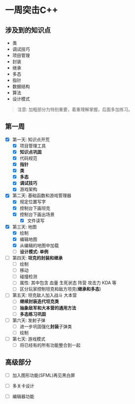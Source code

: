 # 一周突击C++

## 涉及到的知识点

 - 类
 - 调试技巧
 - 项目管理
 - 封装
 - 继承
 - 多态
 - 指针
 - 数据结构
 - 算法
 - 设计模式

> 注意: 加粗部分为特别重要，着重理解掌握，后面多加练习。

## 第一周

- [X] 第一天: 知识点开荒
  - [X] 项目管理工具
  - [X] **知识点巩固**
  - [X] 代码规范
  - [X] **指针**
  - [X] **类**
  - [X] **多态**
  - [X] **调试技巧**
  - [X] 游戏架构
- [X] 第二天: 基础函数和游戏管理器
  - [X] 规定位置写字
  - [X] 控制台下画坦克
  - [X] 控制台下画出场景
    - [X] 文件读写
- [X] 第三天: 地图
  - [X] 绘制
  - [X] 编辑地图
  - [X] 从编辑的地图中加载
  - [ ] **设计模式: 单例**
- [ ] 第四天: **坦克的封装和继承**
  - [ ] 绘制
  - [ ] 移动
  - [ ] 碰撞检测
  - [ ] 属性: 其中包含 血量 生死状态 阵营 攻击力 KDA 等
  - [ ] 区分玩家控制坦克和敌方坦克(**继承和多态**)
- [ ] 第五天: 坦克敌人加入战斗 大本营
  - [ ] **继续封装迭代坦克类**
  - [ ] **抽象敌军和大本营的通用方法**
  - [ ] **多态练习巩固**
- [ ] 第六天: 发射子弹
  - [ ] 进一步巩固强化**封装**子弹类
  - [ ] 绘制
- [ ] 第七天: 游戏模式
  - [ ] 将已经有的所有功能整合到一起

## 高级部分
- [ ] 加入图形功能(SFML)再见黑白屏
- [ ] 多关卡设计
- [ ] 编辑器功能

